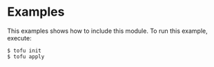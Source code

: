 # Examples

This examples shows how to include this module. To run this example, execute:
```
$ tofu init
$ tofu apply
```